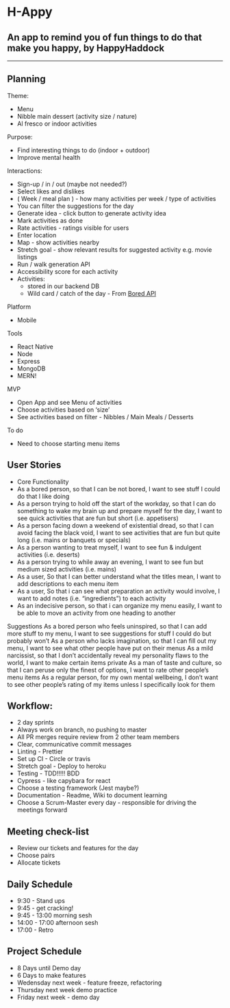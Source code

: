 H-Appy
======

## An app to remind you of fun things to do that make you happy, by HappyHaddock

------

## Planning
Theme:
- Menu
- Nibble main dessert (activity size / nature)
- Al fresco or indoor activities

Purpose:
- Find interesting things to do (indoor + outdoor)
- Improve mental health

Interactions:
- Sign-up / in / out (maybe not needed?)
- Select likes and dislikes
- ( Week / meal plan ) - how many activities per week / type of activities
- You can filter the suggestions for the day
- Generate idea - click button to generate activity idea
- Mark activities as done
- Rate activities - ratings visible for users
- Enter location
- Map - show activities nearby
- Stretch goal - show relevant results for suggested activity e.g. movie listings
- Run / walk generation API
- Accessibility score for each activity
- Activities:
  - stored in our backend DB
  - Wild card / catch of the day - From [Bored API](https://www.boredapi.com/documentation#endpoints-key)

Platform
- Mobile

Tools
- React Native
- Node
- Express
- MongoDB
- MERN!

MVP
- Open App and see Menu of activities
- Choose activities based on ‘size’
- See activities based on filter - Nibbles / Main Meals / Desserts

To do
- Need to choose starting menu items

## User Stories
- Core Functionality
- As a bored person, so that I can be not bored, I want to see stuff I could do that I like doing
- As a person trying to hold off the start of the workday, so that I can do something to wake my brain up and prepare myself for the day, I want to see quick activities that are fun but short (i.e. appetisers)
- As a person facing down a weekend of existential dread, so that I can avoid facing the black void, I want to see activities  that are fun but quite long (i.e. mains or banquets or specials)
- As a person wanting to treat myself, I want to see fun & indulgent activities (i.e. deserts)
- As a person trying to while away an evening, I want to see fun but medium sized activities (i.e. mains)
- As a user, So that I can better understand what the titles mean, I want to add descriptions to each menu item
- As a user, So that i can see what preparation an activity would involve, I want to add notes (i.e. “ingredients”) to each activity
- As an indecisive person, so that i can organize my menu easily, I want to be able to move an activity from one heading to another

Suggestions
As a bored person who feels uninspired, so that I can add more stuff to my menu, I want to see suggestions for stuff I could do but probably won’t
As a person who lacks imagination, so that I can fill out my menu, I want to see what other people have put on their menus
As a mild narcissist, so that I don’t accidentally reveal my personality flaws to the world, I want to make certain items private
As a man of taste and culture, so that I can peruse only the finest of options, I want to rate other people’s menu items
As a regular person, for my own mental wellbeing, I don’t want to see other people’s rating of my items unless I specifically look for them

## Workflow:
- 2 day sprints
- Always work on branch, no pushing to master
- All PR merges require review from 2 other team members
- Clear, communicative commit messages
- Linting - Prettier
- Set up CI - Circle or travis
- Stretch goal - Deploy to heroku
- Testing - TDD!!!!! BDD
- Cypress - like capybara for react
- Choose a testing framework (Jest maybe?)
- Documentation - Readme, Wiki to document learning
- Choose a Scrum-Master every day - responsible for driving the meetings forward

## Meeting check-list
- Review our tickets and features for the day
- Choose pairs
- Allocate tickets

## Daily Schedule
* 9:30 - Stand ups
* 9:45 - get cracking!
* 9:45 - 13:00 morning sesh
* 14:00 - 17:00 afternoon sesh
* 17:00 - Retro

## Project Schedule
- 8 Days until Demo day
- 6 Days to make features
- Wedensday next week - feature freeze, refactoring
- Thursday next week demo practice
- Friday next week - demo day
